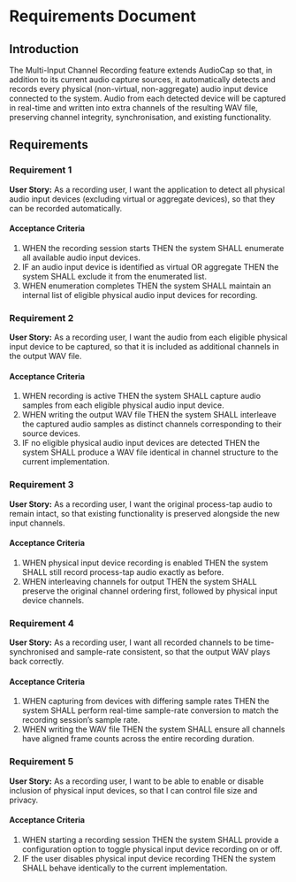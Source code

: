 # Requirements Document

## Introduction

The Multi-Input Channel Recording feature extends AudioCap so that, in addition to its current audio capture sources, it automatically detects and records every physical (non-virtual, non-aggregate) audio input device connected to the system. Audio from each detected device will be captured in real-time and written into extra channels of the resulting WAV file, preserving channel integrity, synchronisation, and existing functionality.

## Requirements

### Requirement 1

**User Story:** As a recording user, I want the application to detect all physical audio input devices (excluding virtual or aggregate devices), so that they can be recorded automatically.

#### Acceptance Criteria

1. WHEN the recording session starts THEN the system SHALL enumerate all available audio input devices.
2. IF an audio input device is identified as virtual OR aggregate THEN the system SHALL exclude it from the enumerated list.
3. WHEN enumeration completes THEN the system SHALL maintain an internal list of eligible physical audio input devices for recording.

### Requirement 2

**User Story:** As a recording user, I want the audio from each eligible physical input device to be captured, so that it is included as additional channels in the output WAV file.

#### Acceptance Criteria

1. WHEN recording is active THEN the system SHALL capture audio samples from each eligible physical audio input device.
2. WHEN writing the output WAV file THEN the system SHALL interleave the captured audio samples as distinct channels corresponding to their source devices.
3. IF no eligible physical audio input devices are detected THEN the system SHALL produce a WAV file identical in channel structure to the current implementation.

### Requirement 3

**User Story:** As a recording user, I want the original process-tap audio to remain intact, so that existing functionality is preserved alongside the new input channels.

#### Acceptance Criteria

1. WHEN physical input device recording is enabled THEN the system SHALL still record process-tap audio exactly as before.
2. WHEN interleaving channels for output THEN the system SHALL preserve the original channel ordering first, followed by physical input device channels.

### Requirement 4

**User Story:** As a recording user, I want all recorded channels to be time-synchronised and sample-rate consistent, so that the output WAV plays back correctly.

#### Acceptance Criteria

1. WHEN capturing from devices with differing sample rates THEN the system SHALL perform real-time sample-rate conversion to match the recording session’s sample rate.
2. WHEN writing the WAV file THEN the system SHALL ensure all channels have aligned frame counts across the entire recording duration.

### Requirement 5

**User Story:** As a recording user, I want to be able to enable or disable inclusion of physical input devices, so that I can control file size and privacy.

#### Acceptance Criteria

1. WHEN starting a recording session THEN the system SHALL provide a configuration option to toggle physical input device recording on or off.
2. IF the user disables physical input device recording THEN the system SHALL behave identically to the current implementation. 
